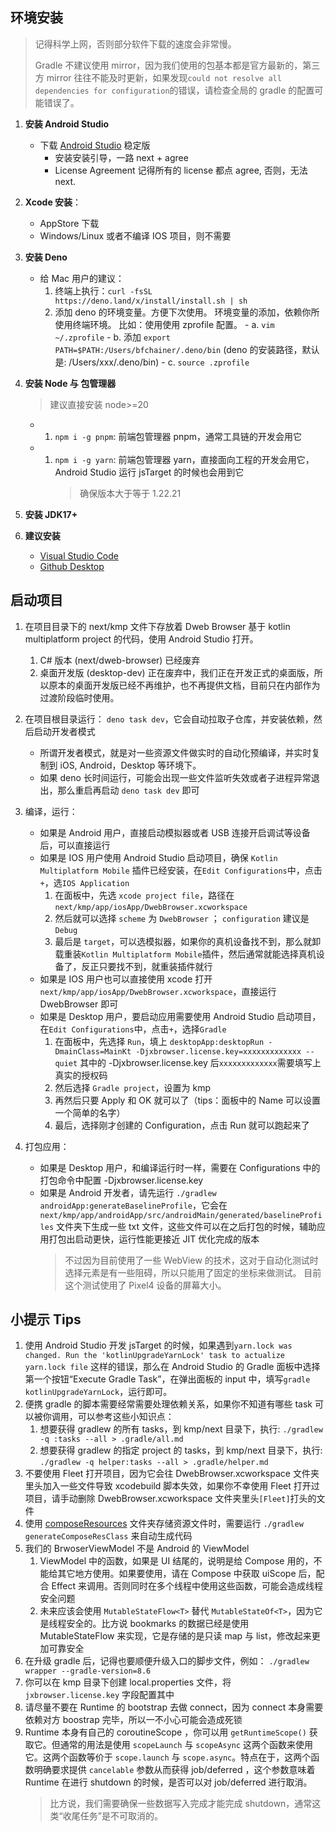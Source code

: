 ## 环境安装

> 记得科学上网，否则部分软件下载的速度会非常慢。
>
> Gradle 不建议使用 mirror，因为我们使用的包基本都是官方最新的，第三方 mirror 往往不能及时更新，如果发现`could not resolve all dependencies for configuration`的错误，请检查全局的 gradle 的配置可能错误了。

1.  **安装 Android Studio**

    - 下载 [Android Studio](https://developer.android.com/studio/) 稳定版
      - 安装安装引导，一路 next + agree
      - License Agreement 记得所有的 license 都点 agree, 否则，无法 next.

1.  **Xcode 安装**：

    - AppStore 下载
    - Windows/Linux 或者不编译 IOS 项目，则不需要

1.  **安装 Deno**

    - 给 Mac 用户的建议：
      1. 终端上执行：`curl -fsSL https://deno.land/x/install/install.sh | sh`
      1. 添加 deno 的环境变量。方便下次使用。 环境变量的添加，依赖你所使用终端环境。 比如：使用使用 zprofile 配置。 - a. `vim ~/.zprofile` - b. 添加 `export PATH=$PATH:/Users/bfchainer/.deno/bin` (deno 的安装路径，默认是: /Users/xxx/.deno/bin) - c. `source .zprofile`

1.  **安装 Node 与 包管理器**

    > 建议直接安装 node>=20

    - 1. `npm i -g pnpm`: 前端包管理器 pnpm，通常工具链的开发会用它
    - 1. `npm i -g yarn`: 前端包管理器 yarn，直接面向工程的开发会用它，Android Studio 运行 jsTarget 的时候也会用到它
         > 确保版本大于等于 1.22.21

1.  **安装 JDK17+**

1.  **建议安装**
    - [Visual Studio Code](https://code.visualstudio.com/download)
    - [Github Desktop](https://desktop.github.com/)

## 启动项目

1. 在项目目录下的 next/kmp 文件下存放着 Dweb Browser 基于 kotlin multiplatform project 的代码，使用 Android Studio 打开。
   1. C# 版本 (next/dweb-browser) 已经废弃
   1. 桌面开发版 (desktop-dev) 正在废弃中，我们正在开发正式的桌面版，所以原本的桌面开发版已经不再维护，也不再提供文档，目前只在内部作为过渡阶段临时使用。
1. 在项目根目录运行： `deno task dev`，它会自动拉取子仓库，并安装依赖，然后启动开发者模式
   - 所谓开发者模式，就是对一些资源文件做实时的自动化预编译，并实时复制到 iOS, Android，Desktop 等环境下。
   - 如果 deno 长时间运行，可能会出现一些文件监听失效或者子进程异常退出，那么重启再启动 `deno task dev` 即可
1. 编译，运行：

   - 如果是 Android 用户，直接启动模拟器或者 USB 连接开启调试等设备后，可以直接运行
   - 如果是 IOS 用户使用 Android Studio 启动项目，确保 `Kotlin Multiplatform Mobile` 插件已经安装，在`Edit Configurations`中，点击`+`，选`IOS Application`
     1. 在面板中，先选 `xcode project file`，路径在 `next/kmp/app/iosApp/DwebBrowser.xcworkspace`
     1. 然后就可以选择 `scheme` 为 `DwebBrowser` ； `configuration` 建议是 `Debug`
     1. 最后是 `target`，可以选模拟器，如果你的真机设备找不到，那么就卸载重装`Kotlin Multiplatform Mobile`插件，然后通常就能选择真机设备了，反正只要找不到，就重装插件就行
   - 如果是 IOS 用户也可以直接使用 xcode 打开`next/kmp/app/iosApp/DwebBrowser.xcworkspace`，直接运行 DwebBrowser 即可
   - 如果是 Desktop 用户，要启动应用需要使用 Android Studio 启动项目，在`Edit Configurations`中，点击`+`，选择`Gradle`
     1. 在面板中，先选择 `Run`，填上 `desktopApp:desktopRun -DmainClass=MainKt -Djxbrowser.license.key=xxxxxxxxxxxxx --quiet`
        其中的 -Djxbrowser.license.key 后`xxxxxxxxxxxxx`需要填写上真实的授权码
     1. 然后选择 `Gradle project`，设置为 kmp
     1. 再然后只要 Apply 和 OK 就可以了（tips：面板中的 Name 可以设置一个简单的名字）
     1. 最后，选择刚才创建的 Configuration，点击 Run 就可以跑起来了

1. 打包应用：
   - 如果是 Desktop 用户，和编译运行时一样，需要在 Configurations 中的打包命令中配置 -Djxbrowser.license.key
   - 如果是 Android 开发者，请先运行 `./gradlew androidApp:generateBaselineProfile`，它会在 `next/kmp/app/androidApp/src/androidMain/generated/baselineProfiles` 文件夹下生成一些 txt 文件，这些文件可以在之后打包的时候，辅助应用打包出启动更快，运行性能更接近 JIT 优化完成的版本
     > 不过因为目前使用了一些 WebView 的技术，这对于自动化测试时选择元素是有一些阻碍，所以只能用了固定的坐标来做测试。
     > 目前这个测试使用了 Pixel4 设备的屏幕大小。

## 小提示 Tips

1. 使用 Android Studio 开发 jsTarget 的时候，如果遇到`yarn.lock was changed. Run the 'kotlinUpgradeYarnLock' task to actualize yarn.lock file` 这样的错误，那么在 Android Studio 的 Gradle 面板中选择第一个按钮“Execute Gradle Task”，在弹出面板的 input 中，填写`gradle kotlinUpgradeYarnLock`，运行即可。
1. 便携 gradle 的脚本需要经常需要处理依赖关系，如果你不知道有哪些 task 可以被你调用，可以参考这些小知识点：
   1. 想要获得 gradlew 的所有 tasks，到 kmp/next 目录下，执行: `./gradlew -q :tasks --all > .gradle/all.md`
   1. 想要获得 gradlew 的指定 project 的 tasks，到 kmp/next 目录下，执行: `./gradlew -q helper:tasks --all > .gradle/helper.md`
1. 不要使用 Fleet 打开项目，因为它会往 DwebBrowser.xcworkspace 文件夹里头加入一些文件导致 xcodebuild 脚本失效，如果你不幸使用 Fleet 打开过项目，请手动删除 DwebBrowser.xcworkspace 文件夹里头`[Fleet]`打头的文件
1. 使用 [composeResources](https://www.jetbrains.com/help/kotlin-multiplatform-dev/compose-images-resources.html#resource-usage) 文件夹存储资源文件时，需要运行 `./gradlew generateComposeResClass` 来自动生成代码
1. 我们的 BrwoserViewModel 不是 Android 的 ViewModel
   1. ViewModel 中的函数，如果是 UI 结尾的，说明是给 Compose 用的，不能给其它地方使用。如果要使用，请在 Compose 中获取 uiScope 后，配合 Effect 来调用。否则同时在多个线程中使用这些函数，可能会造成线程安全问题
   1. 未来应该会使用 `MutableStateFlow<T>` 替代 `MutableStateOf<T>`，因为它是线程安全的。比方说 bookmarks 的数据已经是使用 MutableStateFlow 来实现，它是存储的是只读 map 与 list，修改起来更加可靠安全
1. 在升级 gradle 后，记得也要顺便升级入口的脚步文件，例如： `./gradlew wrapper --gradle-version=8.6`
1. 你可以在 kmp 目录下创建 local.properties 文件，将 `jxbrowser.license.key` 字段配置其中
1. 请尽量不要在 Runtime 的 bootstrap 去做 connect，因为 connect 本身需要依赖对方 boostrap 完毕，所以一不小心可能会造成死锁
1. Runtime 本身有自己的 coroutineScope ，你可以用 `getRuntimeScope()` 获取它。但通常的用法是使用 `scopeLaunch` 与 `scopeAsync` 这两个函数来使用它。这两个函数等价于 `scope.launch` 与 `scope.async`。特点在于，这两个函数明确要求提供 `cancelable` 参数从而获得 job/deferred ，这个参数意味着 Runtime 在进行 shutdown 的时候，是否可以对 job/deferred 进行取消。
   > 比方说，我们需要确保一些数据写入完成才能完成 shutdown，通常这类“收尾任务”是不可取消的。
